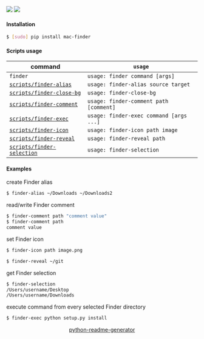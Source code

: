 <!--
https://pypi.org/project/readme-generator/
https://pypi.org/project/python-readme-generator/
-->

[![](https://img.shields.io/badge/OS-macOS-blue.svg?longCache=True)]()
[![](https://img.shields.io/badge/language-AppleScript-blue.svg?longCache=True)]()

#### Installation
```bash
$ [sudo] pip install mac-finder
```

#### Scripts usage
command|`usage`
-|-
`finder` |`usage: finder command [args]`
[`scripts/finder-alias`](# "create Finder alias") |`usage: finder-alias source target`
[`scripts/finder-close-bg`](# "close background windows") |`usage: finder-close-bg`
[`scripts/finder-comment`](# "read/write Finder comment") |`usage: finder-comment path [comment]`
[`scripts/finder-exec`](# "execute command from every selected Finder directory") |`usage: finder-exec command [args ...]`
[`scripts/finder-icon`](# "set Finder item icon") |`usage: finder-icon path image`
[`scripts/finder-reveal`](# "reveal the path in the Finder. 'open -R' replacement") |`usage: finder-reveal path`
[`scripts/finder-selection`](# "Finder selection") |`usage: finder-selection`

#### Examples
create Finder alias
```bash
$ finder-alias ~/Downloads ~/Downloads2
```

read/write Finder comment
```bash
$ finder-comment path "comment value"
$ finder-comment path
comment value
```

set Finder icon
```bash
$ finder-icon path image.png
```


```bash
$ finder-reveal ~/git
```

get Finder selection
```bash
$ finder-selection
/Users/username/Desktop
/Users/username/Downloads
```

execute command from every selected Finder directory
```bash
$ finder-exec python setup.py install
```

<p align="center">
    <a href="https://pypi.org/project/python-readme-generator/">python-readme-generator</a>
</p>